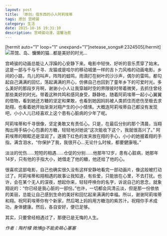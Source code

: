 ```yaml
---
layout: post
title: 『原创』借东西的小人阿莉埃蒂
tags: 原创 宫崎骏
category: 生活
date: 2015-10-16 19:31:10
description: 宫崎骏动漫，温馨治愈
---
```


[hermit auto="1" loop="1" unexpand="1"]netease_songs#:2324505[/hermit]
![](http://7xlkoc.com1.z0.glb.clouddn.com/aliai.jpg "茶馆、岛、慵懒的猫...都是美好的时光...")

宫崎骏的动画总能让人浮躁的心安静下来。电影中轻快、好听的音乐贯穿了始末。这是一部与千与千寻、龙猫或是哈尔的移动城堡一样的吉卜力风格的动画电影。乡间的小路，鸟儿的叫声，阵阵的蛙鸣，雨滴打在树叶的沙沙声，偶尔的雷鸣，都勾起自己满满的回忆，荡起满满的开心，仿佛自己也回到了童年乡下的可爱时光。多么美好的那段岁月啊，谢谢小小人让我穿越时空的界限彼时带着微笑，去抓住曾经那些美好的时光。带着这种共鸣和感同身受，静静地，随着阿莉埃蒂一起小心翼翼的借物，看到她还方糖的坚定和果敢，也看到她因妈妈被人类抓住而悲伤至极去求助翔，也看着她开始渐渐对翔产生的小小情愫。大概连阿莉埃蒂自己都没有发现吧，小小人儿已经喜欢上这个患有心脏病的少年了呢。

阿莉埃蒂和千寻很像，坚定勇敢又有责任心。只是，在最后分别的那个清晨，当翔掏出用手绢小心包裹的方糖，轻轻地对她说“这次能收下这个，我就很高兴了。” 阿莉埃蒂的眼眶还是湿润了。遂摘下红色的发夹放在翔的手心，小小的她握着翔的手指，满含泪水，“你保护了我，我很开心...无论什么时候，都要健康哦。”

淡淡的忧伤……短短的相遇……仓促的分别……他那年12岁，患有心脏病，她那年14岁，只有他的手指大小，她借走了他的糖，他还给了他的心。

很喜欢这部电影，自己也确实很久没有这样安静地看完一部动画片，像这般被打动过了。阿莉埃蒂和翔相遇的故事让我知道，有些爱，只能放在心里，不去打扰。也许，会在某个无人的深夜，想起你来，轻轻呼唤你的名字，诉说自己的思念，就象翔说的：“你已经是我心脏的一部份。”也许，一切都会风清云淡，但是那一份依依的美丽，总能让自己感到生命的美好和回忆起来满满的幸福。所以，谢谢阿莉埃蒂和翔。祝阿莉埃蒂你有个新家，然后喝上妈妈用方糖泡的紫苏汁。祝翔你手术成功，身体健康。然后，各自安好，便已足够。

其实，只要曾经相遇过了，那便已是无悔的人生。

_作者：陶柠檬 微博@不能卖萌心塞塞_